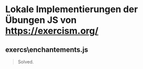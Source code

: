 # Lokale Implementierungen der Übungen JS von https://exercism.org/

## exercs\enchantements.js
> Solved.
